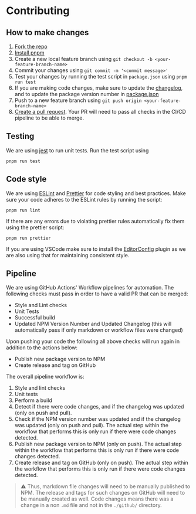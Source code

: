 # Contributing

## How to make changes
1. [Fork the repo](https://help.github.com/articles/fork-a-repo/)
2. [Install pnpm](https://pnpm.io/installation)
3. Create a new local feature branch using `git checkout -b <your-feature-branch-name>`
4. Commit your changes using `git commit -m '<commit message>'`
5. Test your changes by running the test script in `package.json` using `pnpm run test`
6. If you are making code changes, make sure to update the [changelog](#./CHANGELOG.md), and to update the package version number in [package.json](#./package.json)
7. Push to a new feature branch using `git push origin <your-feature-branch-name>`
8. [Create a pull request](https://help.github.com/articles/creating-a-pull-request). Your PR will need to pass all checks in the CI/CD pipeline to be able to merge.

## Testing
We are using [jest](https://jestjs.io/) to run unit tests. Run the test script using
```
pnpm run test
```

## Code style
We are using [ESLint](https://eslint.org/) and [Prettier](https://prettier.io/) for code styling and best practices. Make sure your code adheres to the ESLint rules by running the script:
```
pnpm run lint
```

If there are any errors due to violating prettier rules automatically fix them using the prettier script:
```
pnpm run prettier
```

If you are using VSCode make sure to install the [EditorConfig](https://editorconfig.org/) plugin as we are also using that for maintaining consistent style.

## Pipeline
We are using GitHub Actions' Workflow pipelines for automation. The following checks must pass in order to have a valid PR that can be merged:
- Style and Lint checks
- Unit Tests
- Successful build
- Updated NPM Version Number and Updated Changelog (this will automatically pass if only markdown or workflow files were changed)

Upon pushing your code the following all above checks will run again in addition to the actions below:
- Publish new package version to NPM
- Create release and tag on GitHub

The overall pipeline workflow is:
1. Style and lint checks
2. Unit tests
3. Perform a build
4. Detect if there were code changes, and if the changelog was updated (only on push and pull).
5. Check if the NPM version number was updated and if the changelog was updated (only on push and pull). The actual step within the workflow that performs this is only run if there were code changes detected.
6. Publish new package version to NPM (only on push). The actual step within the workflow that performs this is only run if there were code changes detected.
7. Create release and tag on GitHub (only on push). The actual step within the workflow that performs this is only run if there were code changes detected.

> :warning: Thus, markdown file changes will need to be manually published to NPM. The release and tags for such changes on GitHub will need to be manually created as well. Code changes means there was a change in a non `.md` file and not in the `./github/` directory.
